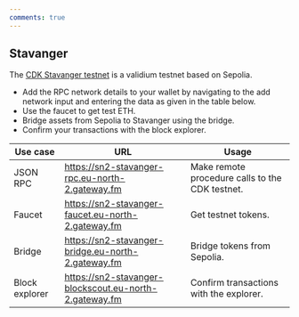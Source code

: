 ```yaml
---
comments: true
---
```


## Stavanger

The [CDK Stavanger testnet](https://polygon.technology/cdk-stavanger-testnet) is a validium testnet based on Sepolia.

- Add the RPC network details to your wallet by navigating to the add network input and entering the data as given in the table below.
- Use the faucet to get test ETH.
- Bridge assets from Sepolia to Stavanger using the bridge.
- Confirm your transactions with the block explorer.

| Use case | URL | Usage |
| ------- | ----------- | --------- | 
| JSON RPC | https://sn2-stavanger-rpc.eu-north-2.gateway.fm | Make remote procedure calls to the CDK testnet. |
| Faucet | https://sn2-stavanger-faucet.eu-north-2.gateway.fm | Get testnet tokens. |
| Bridge | https://sn2-stavanger-bridge.eu-north-2.gateway.fm | Bridge tokens from Sepolia. |
| Block explorer | https://sn2-stavanger-blockscout.eu-north-2.gateway.fm | Confirm transactions with the explorer. |